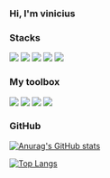 ### Hi, I'm vinicius

### Stacks

[![](https://img.shields.io/badge/Python-3776AB?style=for-the-badge&logo=python&logoColor=white)](https://docs.python.org)
[![](https://img.shields.io/badge/Django-092E20?style=for-the-badge&logo=django&logoColor=white)](https://docs.djangoproject.com/)
[![](https://img.shields.io/badge/PostgreSQL-316192?style=for-the-badge&logo=postgresql&logoColor=white)]()
[![](https://img.shields.io/badge/HTML5-E34F26?style=for-the-badge&logo=html5&logoColor=white)]()
[![](https://img.shields.io/badge/CSS3-1572B6?style=for-the-badge&logo=css3&logoColor=white)]()

### My toolbox
[![](https://img.shields.io/badge/Linux_Mint-87CF3E?style=for-the-badge&logo=linux-mint&logoColor=white)]()
[![](https://img.shields.io/badge/VIM-%2311AB00.svg?&style=for-the-badge&logo=vim&logoColor=white)]()
[![](https://img.shields.io/badge/GIT-E44C30?style=for-the-badge&logo=git&logoColor=white)]()
[![](https://img.shields.io/badge/GNU%20Bash-4EAA25?style=for-the-badge&logo=GNU%20Bash&logoColor=white)]()

### GitHub

[![Anurag's GitHub stats](https://github-readme-stats.vercel.app/api?username=The-vinicius&show_icons=true&theme=dark)](https://github.com/The-vinicius?tab=repositories)

[![Top Langs](https://github-readme-stats.vercel.app/api/top-langs/?username=The-vinicius&theme=dark)](https://github.com/The-vinicius?tab=repositories)
